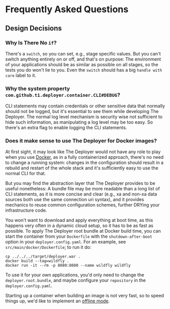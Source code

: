 # Frequently Asked Questions

## Design Decisions

### Why Is There No `if`?

There's a `switch`, so you can set, e.g., stage specific values. But you can't switch anything entirely on or off, and that's on purpose: The environment of your applications should be as similar as possible on all stages, so the tests you do won't lie to you. Even the `switch` should has a big `handle with care` label to it.


### Why the system property `com.github.t1.deployer.container.CLI#DEBUG`?

CLI statements may contain credentials or other sensitive data that normally should not be logged, but it's essential to see them while developing The Deployer. The normal log level mechanism is security wise not sufficient to hide such information, as manipulating a log level may be too easy. So there's an extra flag to enable logging the CLI statements.

### Does it make sense to use The Deployer for Docker images?

At first sight, it may look like The Deployer would not have any role to play when you use [Docker](https://www.docker.com), as in a fully containerized approach, there's no need to change a running system: changes in the configuration should result in a rebuild and restart of the whole stack and it's sufficiently easy to use the normal CLI for that.

But you may find the abstraction layer that The Deployer provides to be useful nonetheless: A bundle file may be more readable than a long list of CLI statements, as it is more concise and clear (e.g., xa and non-xa data sources both use the same connection uri syntax), and it provides mechanics to reuse common configuration schemes, further DRYing your infrastructure code.

You won't want to download and apply everything at boot time, as this happens very often in a dynamic cloud setup, so it has to be as fast as possible. To apply The Deployer root bundle at Docker build time, you can start the container from your `Dockerfile` with the `shutdown-after-boot` option in your `deployer.config.yaml`. For an example, see `src/main/docker/Dockerfile`; to run it do:

    cp ../../../target/deployer.war .
    docker build --tag=wildfly .
    docker run -it --rm -p 8080:8080 --name wildfly wildfly

To use it for your own applications, you'd only need to change the `deployer.root.bundle`, and maybe configure your `repository` in the `deployer.config.yaml`.

Starting up a container when building an image is not very fast, so to speed things up, we'd like to implement an [offline mode](https://github.com/t1/deployer/issues/59).
